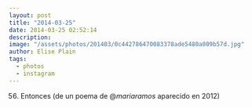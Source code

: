 ```yaml
---
layout: post
title: "2014-03-25"
date: 2014-03-25 02:52:14
description: 
image: "/assets/photos/201403/0c442786470083378ade5480a009b57d.jpg"
author: Elise Plain
tags: 
  - photos
  - instagram
---
```


56. Entonces (de un poema de @_mariaramos_ aparecido en 2012)
<p></p>
